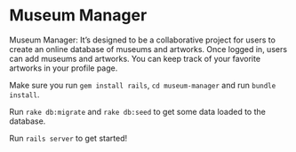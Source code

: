 # Museum Manager

Museum Manager: It’s designed to be a collaborative project for users to create an online database of museums and artworks. Once logged in, users can add museums and artworks. You can keep track of your favorite artworks in your profile page. 

Make sure you run `gem install rails`, `cd museum-manager` and run `bundle install`.

Run `rake db:migrate` and `rake db:seed` to get some data loaded to the database.

Run `rails server` to get started!
